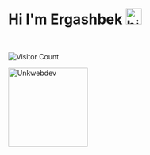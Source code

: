 
<h1>Hi I'm Ergashbek <img src="https://user-images.githubusercontent.com/1303154/88677602-1635ba80-d120-11ea-84d8-d263ba5fc3c0.gif" width="32px" alt="hi"></h1>
<br>

<!-- GitHub Stats -->
<!-- <img height="300em"  src="https://github-readme-stats.vercel.app/api?username=Unkwebdev&&show_icons=true&hide_border=true" /> -->
<!-- <img height="300em" src="https://github-readme-stats.vercel.app/api?username=Unkwebdev&show_icons=true&include_all_commits=true&count_private=true"/> -->
![Visitor Count](https://profile-counter.glitch.me/Unkwebdev/count.svg)
<br>
<p align="left">
  <img height="160em" src="https://github-readme-stats.vercel.app/api?username=Unkwebdev&show_icons=true&theme=orange&title_color=f34213&text_color=0c0c0c&icon_color=0c0c0c&locale=en&hide_border=true&bg_color=bbb8b2" alt="Unkwebdev" />
 
</p>
<br>
<!-- <details>
<summary>Salam hormatly adamlar!</summary>
  
> Tema
> ```sh
> Lorem ipsum sit amet
> Lorem ipsum sit amet
> Lorem ipsum sit amet
> ```
> Tema
> ```sh
> Lorem ipsum sit amet
> Lorem ipsum sit amet
> Lorem ipsum sit amet
> ```
> Sag bolun 
  
  </details>   -->

<br>


<!--![Banner](https://jelvix.com/wp-content/uploads/2020/01/cover_1-1-1.jpg)-->

<!-- <h3 align="left">Languages and Tools:</h3>
<p align="left">
<a href="https://www.w3.org/html/" target="_blank">
<img src="https://raw.githubusercontent.com/devicons/devicon/master/icons/html5/html5-original-wordmark.svg" alt="html5" width="80" height="80"/> 
</a> 
<a href="https://www.w3schools.com/css/" target="_blank"> 
<img src="https://raw.githubusercontent.com/devicons/devicon/master/icons/css3/css3-original-wordmark.svg" alt="css3" width="80" height="80"/> 
</a> 
<a href="https://developer.mozilla.org/en-US/docs/Web/JavaScript" target="_blank"> 
<img src="https://raw.githubusercontent.com/devicons/devicon/master/icons/javascript/javascript-original.svg" alt="javascript" width="70" height="70"/> 
</a> 
<a href="https://getbootstrap.com" target="_blank"> 
<img src="https://raw.githubusercontent.com/devicons/devicon/master/icons/bootstrap/bootstrap-plain-wordmark.svg" alt="bootstrap" width="80" height="80"/> 
</a> 
<a href="https://www.python.org" target="_blank"> 
<img src="https://raw.githubusercontent.com/devicons/devicon/master/icons/python/python-original.svg" alt="python" width="80" height="80"/> 
</a> 
<a href="https://reactjs.org/" target="_blank"> 
<img src="https://raw.githubusercontent.com/devicons/devicon/master/icons/react/react-original-wordmark.svg" alt="react" width="80" height="80"/> 
</a>
 <a href="https://www.mysql.com/" target="_blank"> 
<img src="https://raw.githubusercontent.com/devicons/devicon/master/icons/mysql/mysql-original-wordmark.svg" alt="mysql" width="80" height="80"/> 
</a> 
<a href="https://nodejs.org" target="_blank"> 
<img src="https://raw.githubusercontent.com/devicons/devicon/master/icons/nodejs/nodejs-original-wordmark.svg" alt="nodejs" width="80" height="80"/> 
</a> 
  <a href="https://git-scm.com/" target="_blank"> 
<img src="https://www.vectorlogo.zone/logos/git-scm/git-scm-icon.svg" alt="git" width="80" height="80"/>
</a> 
<a href="https://postman.com" target="_blank"> 
<img src="https://www.vectorlogo.zone/logos/getpostman/getpostman-icon.svg" alt="postman" width="80" height="80"/> 
</a> 
<a href="https://code.visualstudio.com/" target="_blank"> 
 <img src="https://raw.githubusercontent.com/github/explore/80688e429a7d4ef2fca1e82350fe8e3517d3494d/topics/visual-studio-code/visual-studio-code.png" alt="Visual Studio Code" width="80" height="80"/> </a> -->
<!-- </p> -->


